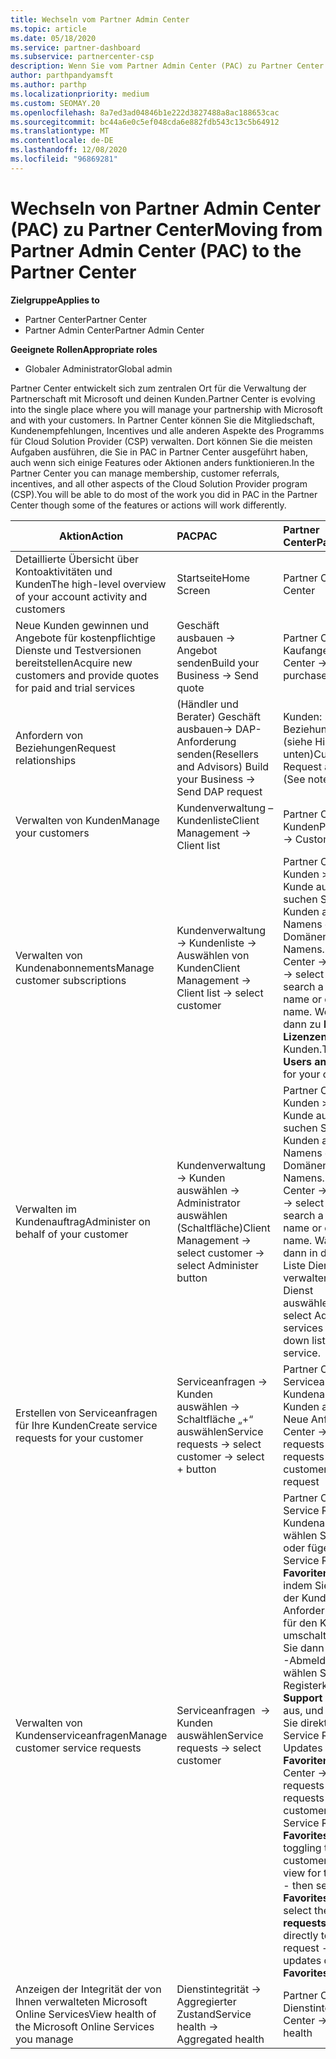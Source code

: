```yaml
---
title: Wechseln vom Partner Admin Center
ms.topic: article
ms.date: 05/18/2020
ms.service: partner-dashboard
ms.subservice: partnercenter-csp
description: Wenn Sie vom Partner Admin Center (PAC) zu Partner Center wechseln, erfahren Sie, wie Sie die CSP-Programmmitgliedschaft, Kundenreferenzen, Anreize und vieles mehr verwalten.
author: parthpandyamsft
ms.author: parthp
ms.localizationpriority: medium
ms.custom: SEOMAY.20
ms.openlocfilehash: 8a7ed3ad04846b1e222d3827488a8ac188653cac
ms.sourcegitcommit: bc44a6e0c5ef048cda6e882fdb543c13c5b64912
ms.translationtype: MT
ms.contentlocale: de-DE
ms.lasthandoff: 12/08/2020
ms.locfileid: "96869281"
---
```

# <a name="moving-from-partner-admin-center-pac-to-the-partner-center"></a><span data-ttu-id="e1ce6-103">Wechseln von Partner Admin Center (PAC) zu Partner Center</span><span class="sxs-lookup"><span data-stu-id="e1ce6-103">Moving from Partner Admin Center (PAC) to the Partner Center</span></span>

<span data-ttu-id="e1ce6-104">**Zielgruppe**</span><span class="sxs-lookup"><span data-stu-id="e1ce6-104">**Applies to**</span></span>
- <span data-ttu-id="e1ce6-105">Partner Center</span><span class="sxs-lookup"><span data-stu-id="e1ce6-105">Partner Center</span></span>
- <span data-ttu-id="e1ce6-106">Partner Admin Center</span><span class="sxs-lookup"><span data-stu-id="e1ce6-106">Partner Admin Center</span></span>

<span data-ttu-id="e1ce6-107">**Geeignete Rollen**</span><span class="sxs-lookup"><span data-stu-id="e1ce6-107">**Appropriate roles**</span></span>
- <span data-ttu-id="e1ce6-108">Globaler Administrator</span><span class="sxs-lookup"><span data-stu-id="e1ce6-108">Global admin</span></span>

<span data-ttu-id="e1ce6-109">Partner Center entwickelt sich zum zentralen Ort für die Verwaltung der Partnerschaft mit Microsoft und deinen Kunden.</span><span class="sxs-lookup"><span data-stu-id="e1ce6-109">Partner Center is evolving into the single place where you will manage your partnership with Microsoft and with your customers.</span></span> <span data-ttu-id="e1ce6-110">In Partner Center können Sie die Mitgliedschaft, Kundenempfehlungen, Incentives und alle anderen Aspekte des Programms für Cloud Solution Provider (CSP) verwalten. Dort können Sie die meisten Aufgaben ausführen, die Sie in PAC in Partner Center ausgeführt haben, auch wenn sich einige Features oder Aktionen anders funktionieren.</span><span class="sxs-lookup"><span data-stu-id="e1ce6-110">In the Partner Center you can manage membership, customer referrals, incentives, and all other aspects of the Cloud Solution Provider program (CSP).You will be able to do most of the work you did in PAC in the Partner Center though some of the features or actions will work differently.</span></span>


|<span data-ttu-id="e1ce6-111">**Aktion**</span><span class="sxs-lookup"><span data-stu-id="e1ce6-111">**Action**</span></span>   |<span data-ttu-id="e1ce6-112">**PAC**</span><span class="sxs-lookup"><span data-stu-id="e1ce6-112">**PAC**</span></span>   |<span data-ttu-id="e1ce6-113">**Partner Center**</span><span class="sxs-lookup"><span data-stu-id="e1ce6-113">**Partner Center**</span></span>   |
|--------------|:--------------|:---------------|
|<span data-ttu-id="e1ce6-114">Detaillierte Übersicht über Kontoaktivitäten und Kunden</span><span class="sxs-lookup"><span data-stu-id="e1ce6-114">The high-level overview of your account activity and customers</span></span>|<span data-ttu-id="e1ce6-115">Startseite</span><span class="sxs-lookup"><span data-stu-id="e1ce6-115">Home Screen</span></span>|<span data-ttu-id="e1ce6-116">Partner Center</span><span class="sxs-lookup"><span data-stu-id="e1ce6-116">Partner Center</span></span>|
|<span data-ttu-id="e1ce6-117">Neue Kunden gewinnen und Angebote für kostenpflichtige Dienste und Testversionen bereitstellen</span><span class="sxs-lookup"><span data-stu-id="e1ce6-117">Acquire new customers and provide quotes for paid and trial services</span></span>|<span data-ttu-id="e1ce6-118">Geschäft ausbauen -> Angebot senden</span><span class="sxs-lookup"><span data-stu-id="e1ce6-118">Build your Business -> Send quote</span></span>|<span data-ttu-id="e1ce6-119">Partner Center: >-und Kaufangebote</span><span class="sxs-lookup"><span data-stu-id="e1ce6-119">Partner Center -> Trials and purchase offers</span></span> |
|<span data-ttu-id="e1ce6-120">Anfordern von Beziehungen</span><span class="sxs-lookup"><span data-stu-id="e1ce6-120">Request relationships</span></span>|<span data-ttu-id="e1ce6-121">(Händler und Berater) Geschäft ausbauen-> DAP-Anforderung senden</span><span class="sxs-lookup"><span data-stu-id="e1ce6-121">(Resellers and Advisors) Build your Business -> Send DAP request</span></span>|<span data-ttu-id="e1ce6-122">Kunden: > eine Beziehung anfordern (siehe Hinweis unten)</span><span class="sxs-lookup"><span data-stu-id="e1ce6-122">Customers -> Request a relationship (See note below)</span></span>|
|<span data-ttu-id="e1ce6-123">Verwalten von Kunden</span><span class="sxs-lookup"><span data-stu-id="e1ce6-123">Manage your customers</span></span>|<span data-ttu-id="e1ce6-124">Kundenverwaltung – Kundenliste</span><span class="sxs-lookup"><span data-stu-id="e1ce6-124">Client Management -> Client list</span></span>|<span data-ttu-id="e1ce6-125">Partner Center  -> Kunden</span><span class="sxs-lookup"><span data-stu-id="e1ce6-125">Partner Center -> Customers</span></span>|
|<span data-ttu-id="e1ce6-126">Verwalten von Kundenabonnements</span><span class="sxs-lookup"><span data-stu-id="e1ce6-126">Manage customer subscriptions</span></span>|<span data-ttu-id="e1ce6-127">Kundenverwaltung -> Kundenliste -> Auswählen von Kunden</span><span class="sxs-lookup"><span data-stu-id="e1ce6-127">Client Management -> Client list -> select customer</span></span>|<span data-ttu-id="e1ce6-128">Partner Center: > Kunden > wählen Sie Kunde aus, oder suchen Sie einen Kunden anhand des Namens oder des Domänen Namens.</span><span class="sxs-lookup"><span data-stu-id="e1ce6-128">Partner Center -> Customers -> select customer or search a customer by name or domain name.</span></span> <span data-ttu-id="e1ce6-129">Wechseln Sie dann zu **Benutzer und Lizenzen** für Ihren Kunden.</span><span class="sxs-lookup"><span data-stu-id="e1ce6-129">Then go  to **Users and licenses** for your customer.</span></span>|
|<span data-ttu-id="e1ce6-130">Verwalten im Kundenauftrag</span><span class="sxs-lookup"><span data-stu-id="e1ce6-130">Administer on behalf of your customer</span></span>|<span data-ttu-id="e1ce6-131">Kundenverwaltung -> Kunden auswählen -> Administrator auswählen (Schaltfläche)</span><span class="sxs-lookup"><span data-stu-id="e1ce6-131">Client Management -> select customer -> select Administer button</span></span>|<span data-ttu-id="e1ce6-132">Partner Center: > Kunden > wählen Sie Kunde aus, oder suchen Sie einen Kunden anhand des Namens oder des Domänen Namens.</span><span class="sxs-lookup"><span data-stu-id="e1ce6-132">Partner Center -> Customers -> select customer or search a customer by name or domain name.</span></span> <span data-ttu-id="e1ce6-133">Wählen Sie dann in der Dropdown Liste Dienste verwalten aus, > Dienst auswählen.</span><span class="sxs-lookup"><span data-stu-id="e1ce6-133">Then select Administer services from drop-down list -> select service.</span></span>|
|<span data-ttu-id="e1ce6-134">Erstellen von Serviceanfragen für Ihre Kunden</span><span class="sxs-lookup"><span data-stu-id="e1ce6-134">Create service requests for your customer</span></span>|<span data-ttu-id="e1ce6-135">Serviceanfragen -> Kunden auswählen -> Schaltfläche „+“ auswählen</span><span class="sxs-lookup"><span data-stu-id="e1ce6-135">Service requests -> select customer -> select + button</span></span> | <span data-ttu-id="e1ce6-136">Partner Center -> Serviceanfragen -> Kundenanfragen -> Kunden auswählen -> Neue Anfrage</span><span class="sxs-lookup"><span data-stu-id="e1ce6-136">Partner Center -> Service requests -> Customer requests -> select customer -> New request</span></span>|
|<span data-ttu-id="e1ce6-137">Verwalten von Kundenserviceanfragen</span><span class="sxs-lookup"><span data-stu-id="e1ce6-137">Manage customer service requests</span></span>| <span data-ttu-id="e1ce6-138">Serviceanfragen  -> Kunden auswählen</span><span class="sxs-lookup"><span data-stu-id="e1ce6-138">Service requests -> select customer</span></span>|<span data-ttu-id="e1ce6-139">Partner Center-> Service Requests-> Kundenanfragen > wählen Sie Kunde aus, oder fügen Sie den Service Request der **Favoriten** Liste hinzu, indem Sie den Stern in der Kunden Anforderungs Ansicht für den Kunden umschalten. Wählen Sie dann die **Favoriten** -Abmeldung aus, wählen Sie die Registerkarte " **Support Anfragen** " aus, und navigieren Sie direkt zu den Service Request-oder Updates direkt von **Favoriten**.</span><span class="sxs-lookup"><span data-stu-id="e1ce6-139">Partner Center -> Service requests -> Customer requests -> select customer or add the Service Request to the **Favorites** list by toggling the star in the customer requests view for the customer - then select the **Favorites** slideout, select the **Support requests** tab and go directly to the service request - or view updates directly from **Favorites**.</span></span>|
|<span data-ttu-id="e1ce6-140">Anzeigen der Integrität der von Ihnen verwalteten Microsoft Online Services</span><span class="sxs-lookup"><span data-stu-id="e1ce6-140">View health of the Microsoft Online Services you manage</span></span>|<span data-ttu-id="e1ce6-141">Dienstintegrität -> Aggregierter Zustand</span><span class="sxs-lookup"><span data-stu-id="e1ce6-141">Service health -> Aggregated health</span></span>|<span data-ttu-id="e1ce6-142">Partner Center -> Dienstintegrität</span><span class="sxs-lookup"><span data-stu-id="e1ce6-142">Partner Center -> Service health</span></span>|
